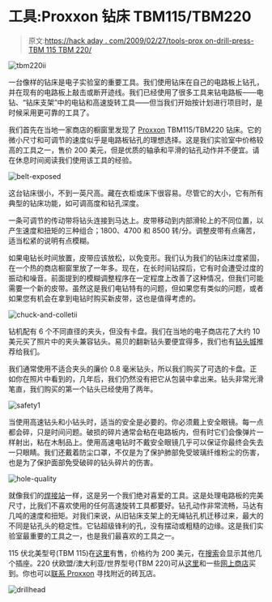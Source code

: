 # 工具:Proxxon 钻床 TBM115/TBM220

> 原文:[https://hack aday . com/2009/02/27/tools-prox on-drill-press-TBM 115 TBM 220/](https://hackaday.com/2009/02/27/tools-proxxon-drill-press-tbm115tbm220/)

![tbm220ii](../Images/9ef4ad402714af5edd39e972423d9c39.png "tbm220ii")

一台像样的钻床是电子实验室的重要工具。我们使用钻床在自己的电路板上钻孔，并在现有的电路板上敲击或断开迹线。我们已经使用了很多工具来钻电路板——电钻、“钻床支架”中的电钻和高速旋转工具——但当我们开始按计划进行项目时，是时候采用更可靠的工具了。

我们首先在当地一家商店的橱窗里发现了 [Proxxon](http://www.proxxon.com/) TBM115/TBM220 钻床。它的微小尺寸和可调节的速度似乎是电路板钻孔的理想选择。这是我们实验室中价格较高的工具之一，售价 200 美元，但是优质的轴承和平滑的钻孔动作并不便宜。请在休息时间阅读我们使用该工具的经验。

![belt-exposed](../Images/8ca9de67a7030c97011f6e89605fef45.png "belt-exposed")

这台钻床很小，不到一英尺高。藏在衣柜或床下很容易。尽管它的大小，它有所有典型的钻床功能，如可调高度和钻孔深度。

一条可调节的传动带将钻头连接到马达上。皮带移动到内部滑轮上的不同位置，以产生速度和扭矩的三种组合；1800、4700 和 8500 转/分。调整皮带有点痛苦，适当松紧的说明有点模糊。

如果电钻长时间放置，皮带应该放松，以免变形。我们认为我们的钻床过度紧固，在一个热的商店橱窗里放了一年多。现在，在长时间钻探后，它有时会遭受过度的振动和噪音。前面提到的模糊调整程序在一定程度上改善了这种情况，但我们可能需要一个新的皮带。虽然这是我们电钻特有的问题，但如果您有类似的问题，或者如果您有机会在拿到电钻时购买新皮带，这也是值得考虑的。

![chuck-and-colletii](../Images/f36e620c9cb222562af0009e4a0bbfa5.png "chuck-and-colletii")

钻机配有 6 个不同直径的夹头，但没有卡盘。我们在当地的电子商店花了大约 10 美元买了照片中的夹头兼容钻头。易贝的翻新钻头要便宜得多，我们也有[钻头城](http://drillbitcity.com/)推荐给我们。

我们通常使用不适合夹头的廉价 0.8 毫米钻头，所以我们购买了可选的卡盘。正如你在照片中看到的，几年后，我们仍然没有把它从包装中拿出来。钻头非常光滑笔直，我们购买的第一个钻头已经使用了两年。

![safety1](../Images/6b801d2121d88bde701452888e4b450a.png "safety1")

当使用高速钻头和小钻头时，适当的安全是必要的。你必须戴上安全眼镜。每一点都会碎，只是时间问题。破损的碎片通常会粘在电路板内，但有时它们会像弹片一样射出，粘在木制品上。使用高速电钻时不戴安全眼镜几乎可以保证你最终会失去一只眼睛。我们还戴着防尘口罩，不仅是为了保护肺部免受玻璃纤维粉尘的伤害，也是为了保护面部免受破碎的钻头碎片的伤害。

![hole-quality](../Images/b43dfa6998a61b8976c3b33eb5319d56.png "hole-quality")

就像我们的[焊接站](http://hackaday.com/2009/02/20/tools-aoyue-968-3-in-1-soldering-and-rework-station/)一样，这是另一个我们绝对喜爱的工具。这是处理电路板的完美尺寸，比我们不喜欢使用的任何高速旋转工具都要好。钻孔动作非常流畅，马达有几吨的速度和扭矩。对我们来说，从旧钻床支架上的无绳钻孔机迁移过来，最大的不同是钻孔头的稳定性。它钻超级锋利的孔，没有摆动或粗糙的边缘。这是我们实验室最重要的工具之一，也是我们最喜欢的工具之一。

115 伏北美型号(TBM 115)在[这里](http://www.minicrafttools.com/38128.html)有售，价格约为 200 美元，在[搜索](http://www.google.com/search?q=tbm220)会显示其他几个插座。220 伏欧盟/澳大利亚/世界型号(TBM 220)可从[这里](http://www.modulor.de/shop/oxid.php/sid/x/shp/oxbaseshop/cl/details/cnid/TS_LRF/anid/LRFA/changelang/1)和一些[网上商店](http://www.google.com/search?q=tbm+220)买到。你也可以[联系 Proxxon](http://www.proxxon.com/us/) 寻找附近的砖瓦店。

![drillhead](../Images/4eaaa4cbb03db5def64584fab391b8ca.png "drillhead")